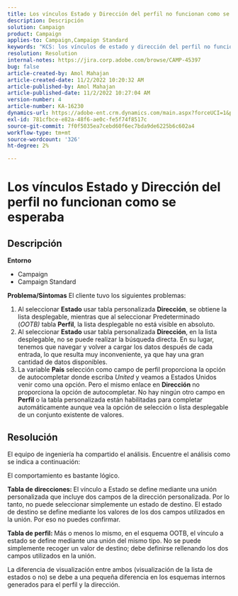 ```yaml
---
title: Los vínculos Estado y Dirección del perfil no funcionan como se esperaba
description: Descripción
solution: Campaign
product: Campaign
applies-to: Campaign,Campaign Standard
keywords: "KCS: los vínculos de estado y dirección del perfil no funcionan como se esperaba"
resolution: Resolution
internal-notes: https://jira.corp.adobe.com/browse/CAMP-45397
bug: false
article-created-by: Amol Mahajan
article-created-date: 11/2/2022 10:20:32 AM
article-published-by: Amol Mahajan
article-published-date: 11/2/2022 10:27:04 AM
version-number: 4
article-number: KA-16230
dynamics-url: https://adobe-ent.crm.dynamics.com/main.aspx?forceUCI=1&pagetype=entityrecord&etn=knowledgearticle&id=941642f7-975a-ed11-9561-6045bd006a22
exl-id: 781cfbce-e82a-48f6-ae0c-fe5f74f8517c
source-git-commit: 7f0f5035ea7cebd60f6ec7bda9de6225b6c602a4
workflow-type: tm+mt
source-wordcount: '326'
ht-degree: 2%

---
```


# Los vínculos Estado y Dirección del perfil no funcionan como se esperaba

## Descripción

<b>Entorno</b>
- Campaign
- Campaign Standard

<b>Problema/Síntomas</b>
El cliente tuvo los siguientes problemas:

1. Al seleccionar <b>Estado</b> usar tabla personalizada <b>Dirección</b>, se obtiene la lista desplegable, mientras que al seleccionar Predeterminado (*OOTB)* tabla <b>Perfil</b>, la lista desplegable no está visible en absoluto.
2. Al seleccionar <b>Estado</b> usar tabla personalizada <b>Dirección</b>, en la lista desplegable, no se puede realizar la búsqueda directa. En su lugar, tenemos que navegar y volver a cargar los datos después de cada entrada, lo que resulta muy inconveniente, ya que hay una gran cantidad de datos disponibles.
3. La variable <b>País</b> selección como campo de perfil proporciona la opción de autocompletar donde escriba *United* y veamos a Estados Unidos venir como una opción. Pero el mismo enlace en <b>Dirección</b> no proporciona la opción de autocompletar. No hay ningún otro campo en <b>Perfil</b> o la tabla personalizada están habilitadas para completar automáticamente aunque vea la opción de selección o lista desplegable de un conjunto existente de valores.



## Resolución


El equipo de ingeniería ha compartido el análisis. Encuentre el análisis como se indica a continuación:

El comportamiento es bastante lógico.

<b>Tabla de direcciones: </b>El vínculo a Estado se define mediante una unión personalizada que incluye dos campos de la dirección personalizada. Por lo tanto, no puede seleccionar simplemente un estado de destino.
El estado de destino se define mediante los valores de los dos campos utilizados en la unión. Por eso no puedes confirmar.

<b>Tabla de perfil: </b>Más o menos lo mismo, en el esquema OOTB, el vínculo a estado se define mediante una unión del mismo tipo. No se puede simplemente recoger un valor de destino; debe definirse rellenando los dos campos utilizados en la unión.

La diferencia de visualización entre ambos (visualización de la lista de estados o no) se debe a una pequeña diferencia en los esquemas internos generados para el perfil y la dirección.

